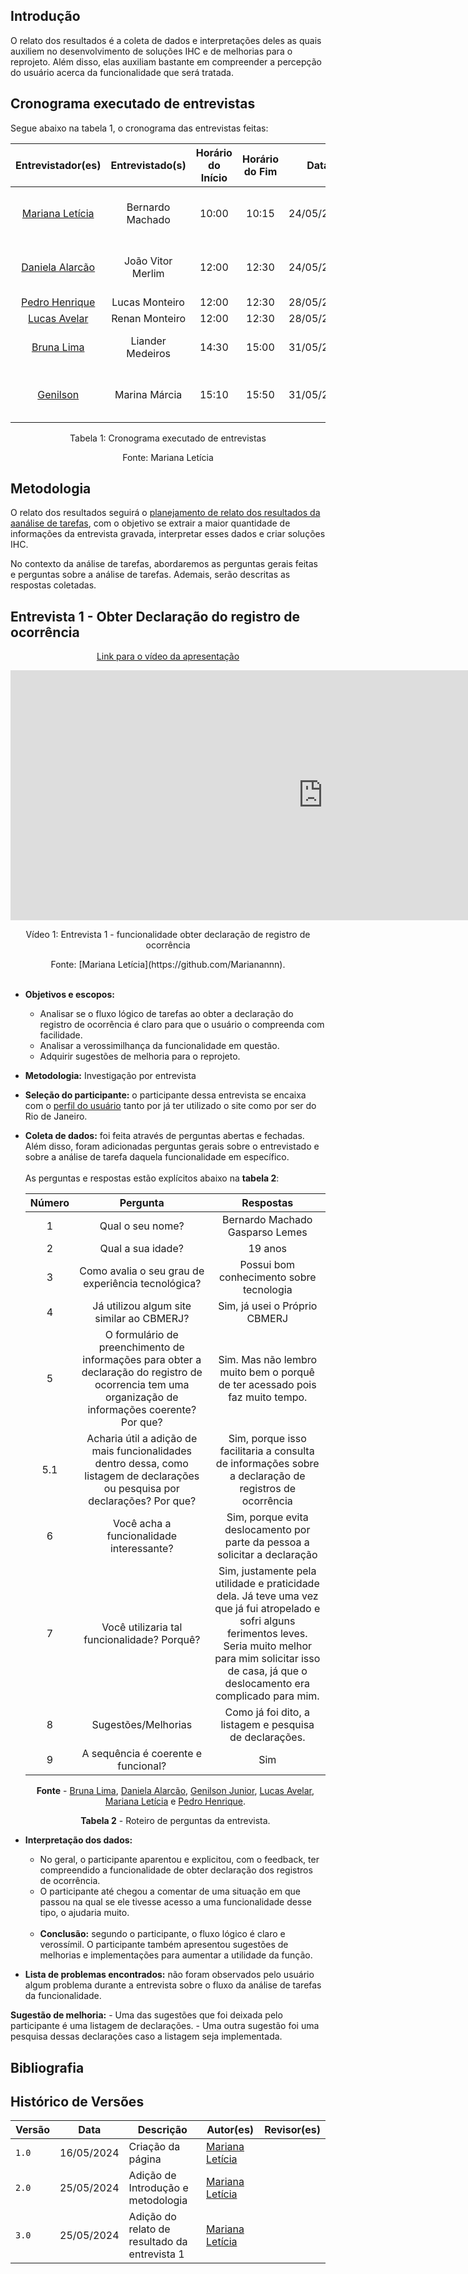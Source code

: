 ## Introdução

O relato dos resultados é a coleta de dados e interpretações deles as quais auxiliem no desenvolvimento de soluções IHC e de melhorias para o reprojeto. Além disso, elas auxiliam bastante em compreender a percepção do usuário acerca da funcionalidade que será tratada.<br>



## Cronograma executado de entrevistas

Segue abaixo na tabela 1, o cronograma das entrevistas feitas:

<center>
  
|    Entrevistador(es)   | Entrevistado(s)   | Horário do Início  |  Horário do Fim  |    Data    |    Tarefa(s)    |      Local     |
| :--------------------: | :---------------: | :----------------: | :--------------: | :--------: | :-------------: | :------------: |
| [Mariana Letícia](https://github.com/Marianannn) | Bernardo Machado | 10:00 | 10:15 | 24/05/2024 | Solicitar declaração de registro de ocorrência  | FGA |
| [Daniela Alarcão](https://github.com/danialarcao) | João Vitor Merlim | 12:00 | 12:30 | 24/05/2024 | Agendamento de atendimento presencial | FGA |
| [Pedro Henrique](https://github.com/PedroHhenriq) |     Lucas Monteiro    |      12:00     |     12:30     |  28/05/2024  |   CB Cursos 2   | FGA |
| [Lucas Avelar](https://github.com/LucasAvelar2711) |     Renan Monteiro    |      12:00      |     12:30      |  28/05/2024  |   CB Cursos 1   |  FGA |
| [Bruna Lima](https://github.com/libruna) | Liander Medeiros | 14:30 | 15:00 |  31/05/2024  |  Solicitação de Ficha de Atendimento | FGA |
| [Genilson](https://github.com/GenilsonJrs) | Marina Márcia | 15:10 | 15:50 |  31/05/2024  |  Checar e Gerar Certificado de Vistoria | FGA |

<p style="text-align: center">Tabela 1: Cronograma executado de entrevistas</p>
<p style="text-align: center">Fonte: Mariana Letícia</p>

</center>



## Metodologia 

O relato dos resultados seguirá o [planejamento de relato dos resultados da aanálise de tarefas](planejamento_relato_resultados.md), com o objetivo se extrair a maior quantidade de informações da entrevista gravada, interpretar esses dados e criar soluções IHC.
<br>

No contexto da análise de tarefas, abordaremos as perguntas gerais feitas e perguntas sobre a análise de tarefas. Ademais, serão descritas as respostas coletadas.

## Entrevista 1 - Obter Declaração do registro de ocorrência

<center>

[Link para o vídeo da apresentação](https://youtu.be/Phbg8mNid14)

<iframe width="1000vw" height="400vh" src="https://www.youtube.com/embed/7hFNSjZ4j2w?si=ULFbJQYSjXBjbHjY" title="YouTube video player" frameborder="0" allow="accelerometer; autoplay; clipboard-write; encrypted-media; gyroscope; picture-in-picture" allowfullscreen></iframe>

<p>Vídeo 1: Entrevista 1 - funcionalidade obter declaração de registro de ocorrência</p>
Fonte: [Mariana Letícia](https://github.com/Marianannn).

</center>

<br>

- **Objetivos e escopos:**
    - Analisar se o fluxo lógico de tarefas ao obter a declaração do registro de ocorrência é claro para que o usuário o compreenda com facilidade.
    - Analisar a verossimilhança da funcionalidade em questão.
    - Adquirir sugestões de melhoria para o reprojeto.<br>

- **Metodologia:** Investigação por entrevista<br>

- **Seleção do participante:** o participante dessa entrevista se encaixa com o <a href="https://interacao-humano-computador.github.io/2024.1-CBMERJ/analise_requisitos_1/perfil_usuario/">perfil do usuário</a> tanto por já ter utilizado o site como por ser do Rio de Janeiro.<br>

- **Coleta de dados:** foi feita através de perguntas abertas e fechadas. Além disso, foram adicionadas perguntas gerais sobre o entrevistado e sobre a análise de tarefa daquela funcionalidade em específico.<br><br>
As perguntas e respostas estão explícitos abaixo na **tabela 2**:

    <center>

    | Número |                                                              Pergunta                                                               |     Respostas     |
    | :----: | :---------------------------------------------------------------------------------------------------------------------------------: | :------------------------: |
    |   1    |                                                          Qual o seu nome?                                                           |    Bernardo Machado Gasparso Lemes     |
    |   2    |                                            Qual a sua idade?                                            |    19 anos    |
    |   3    |                              Como avalia o seu grau de experiência tecnológica?                              |    Possui bom conhecimento sobre tecnologia     |
    | 4 | Já utilizou algum site similar ao CBMERJ? |    Sim, já usei o Próprio CBMERJ    |
    |   5   |  O formulário de preenchimento de informações para obter a declaração do registro de ocorrencia tem uma organização de informações coerente? Por que? |    Sim. Mas não lembro muito bem o porquê de ter acessado pois faz muito tempo.    |
    |   5.1    |            Acharia útil a adição de mais funcionalidades dentro dessa, como listagem de declarações ou pesquisa por declarações? Por que?            |    Sim, porque isso facilitaria a consulta de informações sobre a declaração de registros de ocorrência    |
    |   6   |     Você acha a funcionalidade interessante?     | Sim, porque evita deslocamento por parte da pessoa a solicitar a declaração  |
    |   7   |                                        Você utilizaria tal funcionalidade? Porquê?                                        | Sim, justamente pela utilidade e praticidade dela. Já teve uma vez que já fui atropelado e sofri alguns ferimentos leves. Seria muito melhor para mim solicitar isso de casa, já que o deslocamento era complicado para mim.    |
    |   8   |                                  Sugestões/Melhorias                                  |    Como já foi dito, a listagem e pesquisa de declarações.     |
    |   9   |                               A sequência é coerente e funcional?                               |    Sim     |

    **Fonte** - [Bruna Lima](https://github.com/libruna), [Daniela Alarcão](https://github.com/danialarcao), [Genilson Junior](https://github.com/manuziny), [Lucas Avelar](https://github.com/LucasAvelar2711), [Mariana Letícia](https://github.com/Marianannn) e [Pedro Henrique](https://github.com/PedroHhenriq).

    **Tabela 2** - Roteiro de perguntas da entrevista.

    </center>
- **Interpretação dos dados:** 
    - No geral, o participante aparentou e explicitou, com o feedback, ter compreendido a funcionalidade de obter declaração dos registros de ocorrência.
    - O participante até chegou a comentar de uma situação em que passou na qual se ele tivesse acesso a uma funcionalidade desse tipo, o ajudaria muito.
    <br><br>
    - **Conclusão:** segundo o participante, o fluxo lógico é claro e verossímil. O participante também apresentou sugestões de melhorias e implementações para aumentar a utilidade da função.<br>

- **Lista de problemas encontrados:** não foram observados pelo usuário algum problema durante a entrevista sobre o fluxo da análise de tarefas da funcionalidade.<br>

 **Sugestão de melhoria:**
    - Uma  das sugestões que foi deixada pelo participante é uma listagem de declarações.
    - Uma outra sugestão foi uma pesquisa dessas declarações caso a listagem seja implementada.

<!-- Aqui será mais sobre o relato dos dados que coletamos. pode ser entrevista por entrevista, mas todos precisam demonstrar o que colheu conforme o planejamento do relato dos resultados (recomendo ver o comentário que foi deixado lá -->



## Bibliografia


## Histórico de Versões

| Versão |    Data    | Descrição                                 | Autor(es)                                       | Revisor(es)                                    |
| ------ | :--------: | ----------------------------------------- | ----------------------------------------------- | ---------------------------------------------- |
| `1.0`   | 16/05/2024 | Criação da página                         | [Mariana Letícia](https://github.com/Marianannn) |     |
| `2.0`   | 25/05/2024 | Adição de Introdução e metodologia                        | [Mariana Letícia](https://github.com/Marianannn) |     |
| `3.0`   | 25/05/2024 | Adição do relato de resultado da entrevista 1                        | [Mariana Letícia](https://github.com/Marianannn) |     |